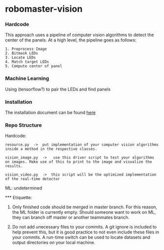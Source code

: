 # robomaster-vision

### Hardcode

This approach uses a pipeline of computer vision algorithms to detect the center of the panels. At a high level, the pipeline goes as follows:
```
1. Preprocess Image
2. Bitmask LEDs
3. Locate LEDs
4. Match target LEDs
5. Compute center of panel
```

### Machine Learning

Using (tensorflow?) to pair the LEDs and find panels

### Installation
The installation document can be found [here](https://github.com/ubcrobomaster/robomaster-vision/blob/master/source/tensorflow_pipeline/README.md)

### Repo Structure

Hardcode:
```
resource.py  ->  put implementation of your computer vision algorithms inside a method in the respective classes.

vision_image.py  ->   use this driver script to test your algorithms on images. Make use of this to print to the image and visualize the results.

vision_video.py  ->  this script will be the optimized implementation of the real-time detector
```
ML: undetermined

*** Etiquette: 
1. Only finished code should be merged in master branch. For this reason, the ML folder is currently empty. Should someone want to work on ML, they can branch off master or another teammates branch.

2. Do not add unecessary files to your commits. A git ignore is included to help prevent this, but it is good practice to not even include these files in your commits.
A run-time switch can be used to locate datasets and output directories on your local machine.
